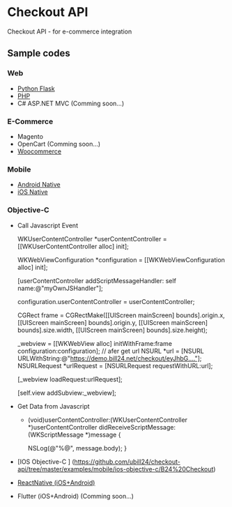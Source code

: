 # Checkout API
Checkout API - for e-commerce integration

## Sample codes
### Web
* [Python Flask](https://github.com/ubill24/checkout-api/tree/master/examples/web/flask)
* [PHP](https://github.com/ubill24/checkout-api/tree/master/examples/web/php)
* C# ASP.NET MVC (Comming soon...)

### E-Commerce
* Magento
* OpenCart (Comming soon...)
* [Woocommerce](https://github.com/ubill24/checkout-api/tree/master/examples/web/woocommerce-bill24-payment-gateway)

### Mobile
* [Android Native](https://github.com/ubill24/checkout-api/tree/master/examples/mobile/android)
* [iOS Native ](https://github.com/ubill24/checkout-api/tree/master/examples/mobile/ios)
### Objective-C
*   Call Javascript Event

    WKUserContentController *userContentController = [[WKUserContentController alloc] init];
    
    WKWebViewConfiguration *configuration = [[WKWebViewConfiguration alloc] init];
    
    [userContentController addScriptMessageHandler: self name:@"myOwnJSHandler"];
    
    configuration.userContentController = userContentController;
    
     CGRect frame = CGRectMake([[UIScreen mainScreen] bounds].origin.x, [[UIScreen mainScreen] bounds].origin.y, [[UIScreen         mainScreen] bounds].size.width, [[UIScreen mainScreen] bounds].size.height);
     
     _webview = [[WKWebView alloc] initWithFrame:frame configuration:configuration];
    // afer get url
    NSURL *url = [NSURL URLWithString:@"https://demo.bill24.net/checkout/eyJhbG...."];
    NSURLRequest *urlRequest = [NSURLRequest requestWithURL:url];
    
    [_webview loadRequest:urlRequest];
    
    [self.view addSubview:_webview];
    
*   Get Data from Javascript

    - (void)userContentController:(WKUserContentController *)userContentController didReceiveScriptMessage:(WKScriptMessage         *)message {
    
        NSLog(@"%@", message.body);
    }
    
    
* [IOS Objective-C ] (https://github.com/ubill24/checkout-api/tree/master/examples/mobile/ios-objective-c/B24%20Checkout)
* [ReactNative (iOS+Android)](https://github.com/ubill24/checkout-api/tree/master/examples/mobile/react)
* Flutter (iOS+Android) (Comming soon...)
